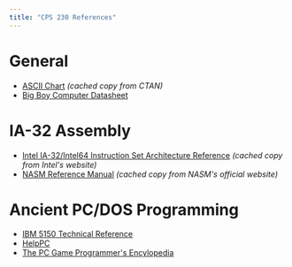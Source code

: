 ```yaml
---
title: "CPS 230 References"
---
```


# General

* [ASCII Chart](/course/bju/content/cps230/downloads/ascii.pdf) *(cached copy from CTAN)*
* [Big Boy Computer Datasheet](/course/bju/content/cps230/downloads/bbc_handout.pdf)

# IA-32 Assembly

* [Intel IA-32/Intel64 Instruction Set Architecture Reference](/course/bju/content/cps230/downloads/64ia32_isa_ref.pdf) *(cached copy from Intel's website)*
* [NASM Reference Manual](/course/bju/content/cps230/downloads/nasmdoc.pdf) *(cached copy from NASM's official website)*

# Ancient PC/DOS Programming

* [IBM 5150 Technical Reference](/course/bju/content/cps230/downloads/IBM_5150_Technical_Reference.pdf)
* [HelpPC](http://stanislavs.org/helppc/)
* [The PC Game Programmer's Encylopedia](http://qzx.com/pc-gpe/)